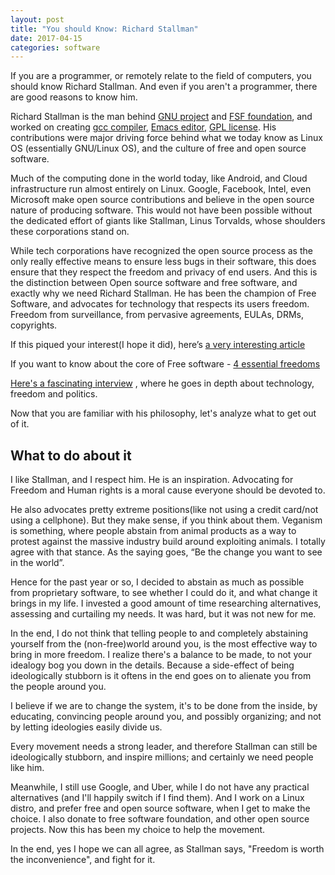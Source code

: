 ```yaml
---
layout: post
title: "You should Know: Richard Stallman"
date: 2017-04-15
categories: software
---
```

If you are a programmer, or remotely relate to the field of computers, you should know Richard Stallman. And even if you aren't a programmer, there are good reasons to know him.  

<!-- more -->

Richard Stallman is the man behind [GNU project](https://www.gnu.org/) and [FSF foundation](https://fsf.org/), and worked on creating [gcc compiler](https://en.wikipedia.org/wiki/GNU_Compiler_Collection), [Emacs editor](https://en.wikipedia.org/wiki/Emacs), [GPL license](https://en.wikipedia.org/wiki/GNU_General_Public_License). His contributions were major driving force behind what we today know as Linux OS (essentially GNU/Linux OS), and the culture of free and open source software. 

Much of the computing done in the world today, like Android, and Cloud infrastructure run almost entirely on Linux. Google, Facebook, Intel, even Microsoft make open source contributions and believe in the open source nature of producing software. This would not have been possible without the dedicated effort of giants like Stallman, Linus Torvalds, whose shoulders these corporations stand on.

While tech corporations have recognized the open source process as the only really effective means to ensure less bugs in their software, this does ensure that they respect the freedom and privacy of end users. And this is the distinction between Open source software and free software, and exactly why we need Richard Stallman. He has been the champion of Free Software, and advocates for technology that respects its users freedom. Freedom from surveillance, from pervasive agreements, EULAs, DRMs, copyrights.

If this piqued your interest(I hope it did), here’s [a very interesting article](https://www.psychologytoday.com/articles/201611/the-sorcerers-code)

If you want to know about the core of Free software - [4 essential freedoms](https://www.gnu.org/philosophy/free-software-even-more-important.html)

[Here's a fascinating interview](https://www.youtube.com/watch?v=NB8mCcLRxlg) , where he goes in depth about technology, freedom and politics.

Now that you are familiar with his philosophy, let's analyze what to get out of it.

## What to do about it

I like Stallman, and I respect him. He is an inspiration. Advocating for Freedom and Human rights is a moral cause everyone should be devoted to. 

He also advocates pretty extreme positions(like not using a credit card/not using a cellphone). But they make sense, if you think about them. Veganism is something, where people abstain from animal products as a way to protest against the massive industry build around exploiting animals. I totally agree with that stance. As the saying goes, “Be the change you want to see in the world”.

Hence for the past year or so, I decided to abstain as much as possible from proprietary software, to see whether I could do it, and what change it brings in my life. I invested a good amount of time researching alternatives, assessing and curtailing my needs. It was hard, but it was not new for me.

In the end, I do not think that telling people to and completely abstaining yourself from the (non-free)world around you, is the most effective way to bring in more freedom. I realize there's a balance to be made, to not your idealogy bog you down in the details. Because a side-effect of being ideologically stubborn is it oftens in the end goes on to alienate you from the people around you.  

I believe if we are to change the system, it's to be done from the inside, by educating, convincing people around you, and possibly organizing; and not by letting ideologies easily divide us. 

Every movement needs a strong leader, and therefore Stallman can still be ideologically stubborn, and inspire millions; and certainly we need people like him.

Meanwhile, I still use Google, and Uber, while I do not have any practical alternatives (and I'll happily switch if I find them). And I work on a Linux distro, and prefer free and open source software, when I get to make the choice. I also donate to free software foundation, and other open source projects. Now this has been my choice to help the movement.

In the end, yes I hope we can all agree, as Stallman says, "Freedom is worth the inconvenience", and fight for it.